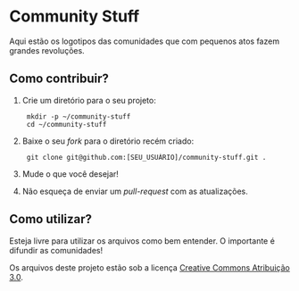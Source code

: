 # Community Stuff

Aqui estão os logotipos das comunidades que com pequenos atos fazem grandes revoluções.

## Como contribuir?

1. Crie um diretório para o seu projeto:

		mkdir -p ~/community-stuff
		cd ~/community-stuff

2. Baixe o seu _fork_ para o diretório recém criado:

		git clone git@github.com:[SEU_USUÁRIO]/community-stuff.git .

3. Mude o que você desejar!

4. Não esqueça de enviar um _pull-request_ com as atualizações.

## Como utilizar?

Esteja livre para utilizar os arquivos como bem entender. O importante é difundir as comunidades!

Os arquivos deste projeto estão sob a licença [Creative Commons Atribuição 3.0][cc].

[cc]:	http://creativecommons.org/licenses/by/3.0/deed.pt

